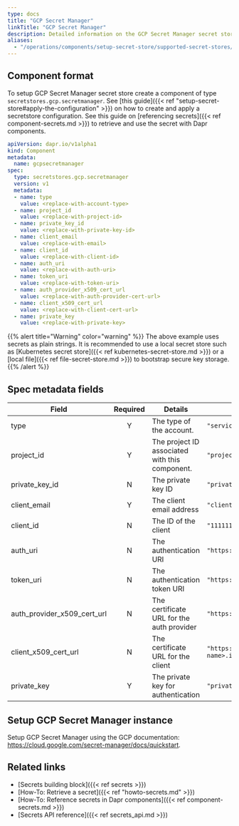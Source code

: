 ```yaml
---
type: docs
title: "GCP Secret Manager"
linkTitle: "GCP Secret Manager"
description: Detailed information on the GCP Secret Manager secret store component
aliases:
  - "/operations/components/setup-secret-store/supported-secret-stores/gcp-secret-manager/"
---
```


## Component format

To setup GCP Secret Manager secret store create a component of type `secretstores.gcp.secretmanager`. See [this guide]({{< ref "setup-secret-store#apply-the-configuration" >}}) on how to create and apply a secretstore configuration. See this guide on [referencing secrets]({{< ref component-secrets.md >}}) to retrieve and use the secret with Dapr components.

```yaml
apiVersion: dapr.io/v1alpha1
kind: Component
metadata:
  name: gcpsecretmanager
spec:
  type: secretstores.gcp.secretmanager
  version: v1
  metadata:
  - name: type
    value: <replace-with-account-type>
  - name: project_id
    value: <replace-with-project-id>
  - name: private_key_id
    value: <replace-with-private-key-id>
  - name: client_email
    value: <replace-with-email>
  - name: client_id
    value: <replace-with-client-id>
  - name: auth_uri
    value: <replace-with-auth-uri>
  - name: token_uri
    value: <replace-with-token-uri>
  - name: auth_provider_x509_cert_url
    value: <replace-with-auth-provider-cert-url>
  - name: client_x509_cert_url
    value: <replace-with-client-cert-url>
  - name: private_key
    value: <replace-with-private-key>
```

{{% alert title="Warning" color="warning" %}}
The above example uses secrets as plain strings. It is recommended to use a local secret store such as [Kubernetes secret store]({{< ref kubernetes-secret-store.md >}}) or a [local file]({{< ref file-secret-store.md >}}) to bootstrap secure key storage.
{{% /alert %}}

## Spec metadata fields

| Field              | Required | Details                        | Example             |
|--------------------|:--------:|--------------------------------|---------------------|
| type               | Y        | The type of the account.   | `"serviceAccount"` |
| project_id         | Y        | The project ID associated with this component. | `"project_id"` |
| private_key_id     | N        | The private key ID  | `"privatekey"` |
| client_email       | Y        | The client email address | `"client@example.com"` |
| client_id          | N        | The ID of the client     | `"11111111"` |
| auth_uri           | N        | The authentication URI   | `"https://accounts.google.com/o/oauth2/auth"` |
| token_uri          | N        | The authentication token URI | `"https://oauth2.googleapis.com/token"` |
| auth_provider_x509_cert_url | N | The certificate URL for the auth provider | `"https://www.googleapis.com/oauth2/v1/certs"` |
| client_x509_cert_url | N | The certificate URL for the client | `"https://www.googleapis.com/robot/v1/metadata/x509/<project-name>.iam.gserviceaccount.com"`|
| private_key | Y | The private key for authentication | `"privateKey"` |

## Setup GCP Secret Manager instance

Setup GCP Secret Manager using the GCP documentation: https://cloud.google.com/secret-manager/docs/quickstart.

## Related links
- [Secrets building block]({{< ref secrets >}})
- [How-To: Retrieve a secret]({{< ref "howto-secrets.md" >}})
- [How-To: Reference secrets in Dapr components]({{< ref component-secrets.md >}})
- [Secrets API reference]({{< ref secrets_api.md >}})
